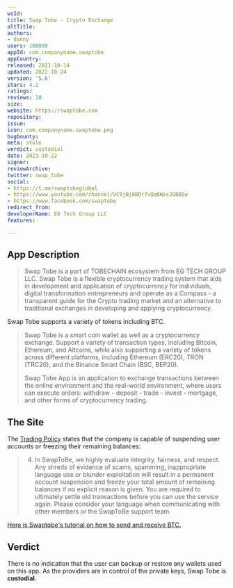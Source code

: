 ```yaml
---
wsId: 
title: Swap Tobe - Crypto Exchange
altTitle: 
authors:
- danny
users: 100000
appId: com.companyname.swaptobe
appCountry: 
released: 2021-10-14
updated: 2022-10-24
version: '5.6'
stars: 4.2
ratings: 
reviews: 18
size: 
website: https://swaptobe.com
repository: 
issue: 
icon: com.companyname.swaptobe.png
bugbounty: 
meta: stale
verdict: custodial
date: 2023-10-22
signer: 
reviewArchive: 
twitter: swap_tobe
social:
- https://t.me/swaptobeglobal
- https://www.youtube.com/channel/UC9jBj0BDr7vQq6WzsJGBBSw
- https://www.facebook.com/swaptobe
redirect_from: 
developerName: EG Tech Group LLC
features: 

---
```


## App Description

> Swap Tobe is a part of TOBECHAIN ​​ecosystem from EG TECH GROUP LLC. Swap Tobe is a flexible cryptocurrency trading system that aids in development and application of cryptocurrency for individuals, digital transformation entrepreneurs and operate as a Compass - a transparent guide for the Crypto trading market and an alternative to traditional exchanges in developing and applying cryptocurrency.

Swap Tobe supports a variety of tokens including BTC.

> Swap Tobe is a smart coin wallet as well as a cryptocurrency exchange. Support a variety of transaction types, including Bitcoin, Ethereum, and Altcoins, while also supporting a variety of tokens across different platforms, including Ethereum (ERC20), TRON (TRC20), and the Binance Smart Chain (BSC, BEP20).
>
> Swap Tobe App is an application to exchange transactions between the online environment and the real-world environment, where users can execute orders: withdraw - deposit - trade - invest - mortgage, and other forms of cryptocurrency trading.

## The Site

The [Trading Policy](https://swaptobe.com/LegalPolicy) states that the company is capable of suspending user accounts or freezing their remaining balances:

>  4. In SwapToBe, we highly evaluate integrity, fairness, and respect. Any shreds of evidence of scams, spamming, inappropriate language use or blunder exploitation will result in a permanent account suspension and freeze your total amount of remaining balances if no explicit reason is given. You are required to ultimately settle old transactions before you can use the service again. Please consider your language when communicating with other members or the SwapToBe support team.

[Here is Swaptobe's tutorial on how to send and receive BTC.](https://www.youtube.com/watch?v=CMG45wmp8Is)

## Verdict

There is no indication that the user can backup or restore any wallets used on this app. As the providers are in control of the private keys, Swap Tobe is **custodial.**

